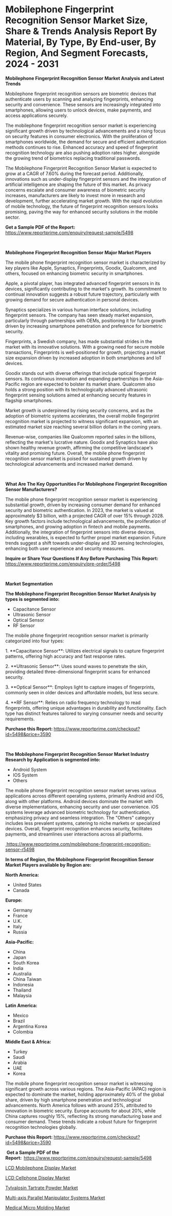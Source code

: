 <p><h1>Mobilephone Fingerprint Recognition Sensor Market Size, Share & Trends Analysis Report By Material, By Type, By End-user, By Region, And Segment Forecasts, 2024 - 2031</h1></p><p><strong>Mobilephone Fingerprint Recognition Sensor Market Analysis and Latest Trends</strong></p>
<p><p>Mobilephone fingerprint recognition sensors are biometric devices that authenticate users by scanning and analyzing fingerprints, enhancing security and convenience. These sensors are increasingly integrated into smartphones, allowing users to unlock devices, make payments, and access applications securely.</p><p>The mobilephone fingerprint recognition sensor market is experiencing significant growth driven by technological advancements and a rising focus on security features in consumer electronics. With the proliferation of smartphones worldwide, the demand for secure and efficient authentication methods continues to rise. Enhanced accuracy and speed of fingerprint recognition technology are also pushing adoption rates higher, alongside the growing trend of biometrics replacing traditional passwords.</p><p>The Mobilephone Fingerprint Recognition Sensor Market is expected to grow at a CAGR of 7.60% during the forecast period. Additionally, innovations such as under-display fingerprint sensors and the integration of artificial intelligence are shaping the future of this market. As privacy concerns escalate and consumer awareness of biometric security increases, manufacturers are likely to invest more in research and development, further accelerating market growth. With the rapid evolution of mobile technology, the future of fingerprint recognition sensors looks promising, paving the way for enhanced security solutions in the mobile sector.</p></p>
<p><strong>Get a Sample PDF of the Report:&nbsp;</strong> <a href="https://www.reportprime.com/enquiry/request-sample/5498">https://www.reportprime.com/enquiry/request-sample/5498</a></p>
<p>&nbsp;</p>
<p><strong>Mobilephone Fingerprint Recognition Sensor Major Market Players</strong></p>
<p><p>The mobile phone fingerprint recognition sensor market is characterized by key players like Apple, Synaptics, Fingerprints, Goodix, Qualcomm, and others, focused on enhancing biometric security in smartphones. </p><p>Apple, a pivotal player, has integrated advanced fingerprint sensors in its devices, significantly contributing to the market's growth. Its commitment to continual innovation suggests a robust future trajectory, particularly with growing demand for secure authentication in personal devices.</p><p>Synaptics specializes in various human interface solutions, including fingerprint sensors. The company has seen steady market expansion, particularly through partnerships with OEMs, positioning it for future growth driven by increasing smartphone penetration and preference for biometric security.</p><p>Fingerprints, a Swedish company, has made substantial strides in the market with its innovative solutions. With a growing need for secure mobile transactions, Fingerprints is well-positioned for growth, projecting a market size expansion driven by increased adoption in both smartphones and IoT devices.</p><p>Goodix stands out with diverse offerings that include optical fingerprint sensors. Its continuous innovation and expanding partnerships in the Asia-Pacific region are expected to bolster its market share. Qualcomm also holds a strong position with its technologically advanced ultrasonic fingerprint sensing solutions aimed at enhancing security features in flagship smartphones.</p><p>Market growth is underpinned by rising security concerns, and as the adoption of biometric systems accelerates, the overall mobile fingerprint recognition market is projected to witness significant expansion, with an estimated market size reaching several billion dollars in the coming years.</p><p>Revenue-wise, companies like Qualcomm reported sales in the billions, reflecting the market's lucrative nature. Goodix and Synaptics have also shown healthy revenue growth, affirming the competitive landscape's vitality and promising future. Overall, the mobile phone fingerprint recognition sensor market is poised for sustained growth driven by technological advancements and increased market demand.</p></p>
<p>&nbsp;</p>
<p><strong>What Are The Key Opportunities For Mobilephone Fingerprint Recognition Sensor Manufacturers?</strong></p>
<p><p>The mobile phone fingerprint recognition sensor market is experiencing substantial growth, driven by increasing consumer demand for enhanced security and biometric authentication. In 2023, the market is valued at approximately $3 billion, with a projected CAGR of over 15% through 2028. Key growth factors include technological advancements, the proliferation of smartphones, and growing adoption in fintech and mobile payments. Additionally, the integration of fingerprint sensors into diverse devices, including wearables, is expected to further propel market expansion. Future trends suggest a shift towards under-display and 3D sensing technologies, enhancing both user experience and security measures.</p></p>
<p><strong>Inquire or Share Your Questions If Any Before Purchasing This Report:</strong> <a href="https://www.reportprime.com/enquiry/pre-order/5498">https://www.reportprime.com/enquiry/pre-order/5498</a></p>
<p>&nbsp;</p>
<p><strong>Market Segmentation</strong></p>
<p><strong>The Mobilephone Fingerprint Recognition Sensor Market Analysis by types is segmented into:</strong></p>
<p><ul><li>Capacitance Sensor</li><li>Ultrasonic Sensor</li><li>Optical Sensor</li><li>RF Sensor</li></ul></p>
<p><p>The mobile phone fingerprint recognition sensor market is primarily categorized into four types: </p><p>1. **Capacitance Sensor**: Utilizes electrical signals to capture fingerprint patterns, offering high accuracy and fast response rates. </p><p>2. **Ultrasonic Sensor**: Uses sound waves to penetrate the skin, providing detailed three-dimensional fingerprint scans for enhanced security. </p><p>3. **Optical Sensor**: Employs light to capture images of fingerprints, commonly seen in older devices and affordable models, but less secure. </p><p>4. **RF Sensor**: Relies on radio frequency technology to read fingerprints, offering unique advantages in durability and functionality. Each type has distinct features tailored to varying consumer needs and security requirements.</p></p>
<p><strong>Purchase this Report:&nbsp;</strong><a href="https://www.reportprime.com/checkout?id=5498&price=3590">https://www.reportprime.com/checkout?id=5498&price=3590</a></p>
<p>&nbsp;</p>
<p><strong>The Mobilephone Fingerprint Recognition Sensor Market Industry Research by Application is segmented into:</strong></p>
<p><ul><li>Android System</li><li>IOS System</li><li>Others</li></ul></p>
<p><p>The mobile phone fingerprint recognition sensor market serves various applications across different operating systems, primarily Android and iOS, along with other platforms. Android devices dominate the market with diverse implementations, enhancing security and user convenience. iOS systems leverage advanced biometric technology for authentication, emphasizing privacy and seamless integration. The "Others" category includes less prevalent systems, catering to niche markets or specialized devices. Overall, fingerprint recognition enhances security, facilitates payments, and streamlines user interactions across all platforms.</p></p>
<p><a href="https://www.reportprime.com/mobilephone-fingerprint-recognition-sensor-r5498">&nbsp;https://www.reportprime.com/mobilephone-fingerprint-recognition-sensor-r5498</a></p>
<p><strong>In terms of Region, the Mobilephone Fingerprint Recognition Sensor Market Players available by Region are:</strong></p>
<p>
    <p> <strong> North America: </strong>
        <ul>
            <li>United States</li>
            <li>Canada</li>
        </ul>
        </p> 
    <p> <strong> Europe: </strong>
        <ul>
            <li>Germany</li>
            <li>France</li>
            <li>U.K.</li>
            <li>Italy</li>
            <li>Russia</li>
        </ul>
        </p> 
    <p> <strong> Asia-Pacific: </strong>
        <ul>
            <li>China</li>
            <li>Japan</li>
            <li>South Korea</li>
            <li>India</li>
            <li>Australia</li>
            <li>China Taiwan</li>
            <li>Indonesia</li>
            <li>Thailand</li>
            <li>Malaysia</li>
        </ul>
        </p> 
    <p> <strong> Latin America: </strong>
        <ul>
            <li>Mexico</li>
            <li>Brazil</li>
            <li>Argentina Korea</li>
            <li>Colombia</li>
        </ul>
        </p> 
    <p> <strong> Middle East & Africa: </strong>
        <ul>
            <li>Turkey</li>
            <li>Saudi</li>
            <li>Arabia</li>
            <li>UAE</li>
            <li>Korea</li>
        </ul>
    </p>
    </p>
<p><p>The mobile phone fingerprint recognition sensor market is witnessing significant growth across various regions. The Asia-Pacific (APAC) region is expected to dominate the market, holding approximately 40% of the global share, driven by high smartphone penetration and technological advancements. North America follows with around 25%, attributed to innovation in biometric security. Europe accounts for about 20%, while China captures roughly 15%, reflecting its strong manufacturing base and consumer demand. These trends indicate a robust future for fingerprint recognition technologies globally.</p></p>
<p><strong>Purchase this Report: </strong><a href="https://www.reportprime.com/checkout?id=5498&price=3590">https://www.reportprime.com/checkout?id=5498&price=3590</a></p>
<p>&nbsp;<strong>Get a Sample PDF of the Report:&nbsp;&nbsp;</strong><a href="https://www.reportprime.com/enquiry/request-sample/5498">https://www.reportprime.com/enquiry/request-sample/5498</a></p>
<p><strong></strong></p>
<p><p><a href="https://github.com/indrystar/Market-Research-Report-List-4/blob/main/lcd-mobilephone-display-market.md">LCD Mobilephone Display Market</a></p><p><a href="https://github.com/RuthLucas64/Market-Research-Report-List-1/blob/main/lcd-cellphone-display-market.md">LCD Cellphone Display Market</a></p><p><a href="https://issuu.com/reportprime-2/docs/tylvalosin-tartrate-powder-market-s_7eaa5878021083">Tylvalosin Tartrate Powder Market</a></p><p><a href="https://issuu.com/reportprime-2/docs/multi-axis-parallel-manipulator-sys_36d0eb2fb6e2cd">Multi-axis Parallel Manipulator Systems Market</a></p><p><a href="https://www.linkedin.com/pulse/global-medical-micro-molding-industry-analysis-report-market-rzdzf?trackingId=J453omAUSViFEJspzfeZuQ%3D%3D">Medical Micro Molding Market</a></p></p>